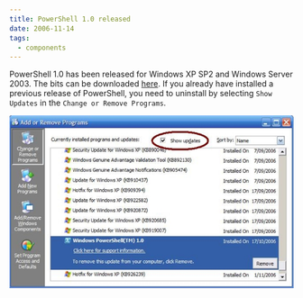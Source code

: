 ```yaml
---
title: PowerShell 1.0 released
date: 2006-11-14
tags: 
  - components
---
```


PowerShell 1.0 has been released for Windows XP SP2 and Windows Server 2003. The bits can be downloaded [here](http://www.microsoft.com/technet/scriptcenter/topics/msh/download.mspx). If you already have installed a previous release of PowerShell, you need to uninstall by selecting `Show Updates` in the `Change or Remove Programs`.

![PowerShellUninstall](images/powershelluninstall.jpg)
